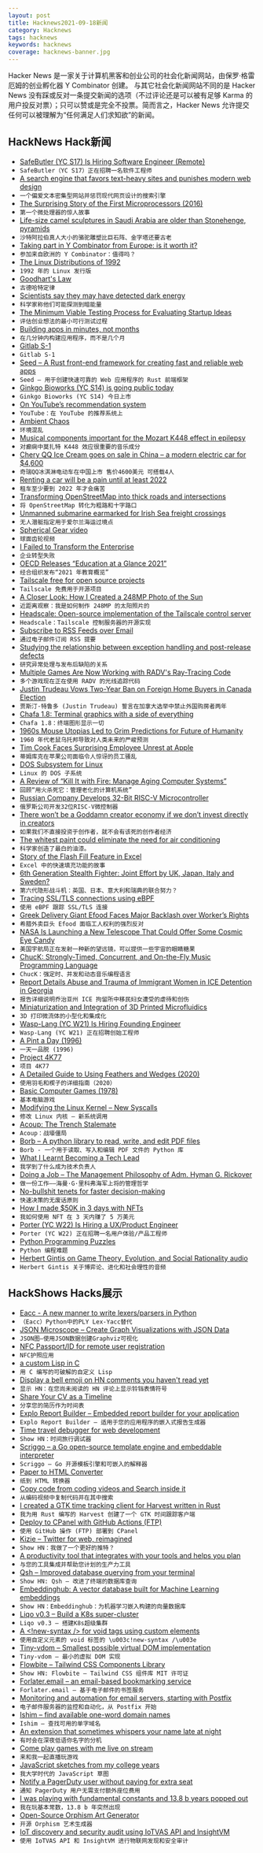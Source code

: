 ```yaml
---
layout: post
title: Hacknews2021-09-18新闻
category: Hacknews
tags: hacknews
keywords: hacknews
coverage: hacknews-banner.jpg
---
```


Hacker News 是一家关于计算机黑客和创业公司的社会化新闻网站，由保罗·格雷厄姆的创业孵化器 Y Combinator 创建。
与其它社会化新闻网站不同的是 Hacker News 没有踩或反对一条提交新闻的选项（不过评论还是可以被有足够 Karma 的用户投反对票）；只可以赞或是完全不投票。简而言之，Hacker News 允许提交任何可以被理解为“任何满足人们求知欲”的新闻。

## HackNews Hack新闻


- [SafeButler (YC S17) Is Hiring Software Engineer (Remote)](https://www.safebutler.com/careers)
- `SafeButler（YC S17）正在招聘一名软件工程师`
- [A search engine that favors text-heavy sites and punishes modern web design](https://search.marginalia.nu/)
- `一个偏爱文本密集型网站并惩罚现代网页设计的搜索引擎`
- [The Surprising Story of the First Microprocessors (2016)](https://spectrum.ieee.org/the-surprising-story-of-the-first-microprocessors)
- `第一个微处理器的惊人故事`
- [Life-size camel sculptures in Saudi Arabia are older than Stonehenge, pyramids](https://www.smithsonianmag.com/smart-news/life-size-camel-sculptures-in-saudi-arabia-are-older-than-stonehenge-pyramids-of-giza-180978693/)
- `沙特阿拉伯真人大小的骆驼雕塑比巨石阵、金字塔还要古老`
- [Taking part in Y Combinator from Europe: is it worth it?](https://sifted.eu/articles/yc-combinator-alum-tips/)
- `参加来自欧洲的 Y Combinator：值得吗？`
- [The Linux Distributions of 1992](https://lunduke.substack.com/p/the-linux-distributions-of-1992)
- `1992 年的 Linux 发行版`
- [Goodhart's Law](https://en.wikipedia.org/wiki/Goodhart%27s_law)
- `古德哈特定律`
- [Scientists say they may have detected dark energy](https://phys.org/news/2021-09-dark-energy-scientists-possibility.html)
- `科学家称他们可能探测到暗能量`
- [The Minimum Viable Testing Process for Evaluating Startup Ideas](https://review.firstround.com/the-minimum-viable-testing-process-for-evaluating-startup-ideas)
- `评估创业想法的最小可行测试过程`
- [Building apps in minutes, not months](https://alexanderobenauer.com/labnotes/001/)
- `在几分钟内构建应用程序，而不是几个月`
- [Gitlab S-1](https://www.sec.gov/Archives/edgar/data/1653482/000162828021018818/gitlab-sx1.htm)
- `Gitlab S-1`
- [Seed – A Rust front-end framework for creating fast and reliable web apps](https://github.com/seed-rs/seed)
- `Seed – 用于创建快速可靠的 Web 应用程序的 Rust 前端框架`
- [Ginkgo Bioworks (YC S14) is going public today](https://blog.ycombinator.com/ginkgo-bioworks-s14-is-going-public-today/)
- `Ginkgo Bioworks (YC S14) 今日上市`
- [On YouTube’s recommendation system](https://blog.youtube/inside-youtube/on-youtubes-recommendation-system/)
- `YouTube：在 YouTube 的推荐系统上`
- [Ambient Chaos](https://neal.fun/ambient-chaos/)
- `环境混乱`
- [Musical components important for the Mozart K448 effect in epilepsy](https://www.nature.com/articles/s41598-021-95922-7)
- `对癫痫中莫扎特 K448 效应很重要的音乐成分`
- [Chery QQ Ice Cream goes on sale in China – a modern electric car for $4,600](https://gadgettendency.com/a-modern-electric-car-for-4600-chery-qq-ice-cream-goes-on-sale-in-china/)
- `奇瑞QQ冰淇淋电动车在中国上市 售价4600美元 可搭载4人`
- [Renting a car will be a pain until at least 2022](https://www.latimes.com/business/story/2021-09-13/car-rental-problems-persist-until-at-least-2022)
- `租车至少要到 2022 年才会痛苦`
- [Transforming OpenStreetMap into thick roads and intersections](https://a-b-street.github.io/docs/tech/map/geometry/index.html)
- `将 OpenStreetMap 转化为粗路和十字路口`
- [Unmanned submarine earmarked for Irish Sea freight crossings](https://www.bbc.co.uk/news/uk-northern-ireland-58571143)
- `无人潜艇指定用于爱尔兰海运过境点`
- [Spherical Gear video](https://www.youtube.com/watch?v=AHUv9Zda_48)
- `球面齿轮视频`
- [I Failed to Transform the Enterprise](https://anonyfox.com/blog/i-failed-to-transform-the-enterprise/)
- `企业转型失败`
- [OECD Releases “Education at a Glance 2021”](https://www.oecd-ilibrary.org/education/education-at-a-glance-2021_b35a14e5-en)
- `经合组织发布“2021 年教育概览”`
- [Tailscale free for open source projects](https://tailscale.com/blog/community-github-pricing/)
- `Tailscale 免费用于开源项目`
- [A Closer Look: How I Created a 248MP Photo of the Sun](https://petapixel.com/2021/09/15/a-closer-look-how-i-created-a-248mp-photo-of-the-sun/)
- `近距离观察：我是如何制作 248MP 的太阳照片的`
- [Headscale: Open-source implementation of the Tailscale control server](https://github.com/juanfont/headscale)
- `Headscale：Tailscale 控制服务器的开源实现`
- [Subscribe to RSS Feeds over Email](https://rssby.email/)
- `通过电子邮件订阅 RSS 提要`
- [Studying the relationship between exception handling and post-release defects](https://neverworkintheory.org/2021/09/16/exception-handling-practices-and-post-release-defects.html)
- `研究异常处理与发布后缺陷的关系`
- [Multiple Games Are Now Working with RADV's Ray-Tracing Code](https://www.phoronix.com/scan.php?page=news_item&px=RADV-Ray-Tracing-Multi-Games)
- `多个游戏现在正在使用 RADV 的光线追踪代码`
- [Justin Trudeau Vows Two-Year Ban on Foreign Home Buyers in Canada Election](https://www.bloomberg.com/news/articles/2021-08-24/trudeau-vows-two-year-ban-on-foreign-home-buyers-if-re-elected)
- `贾斯汀·特鲁多 (Justin Trudeau) 誓言在加拿大选举中禁止外国购房者两年`
- [Chafa 1.8: Terminal graphics with a side of everything](https://hpjansson.org/blag/2021/09/16/chafa-1-8-terminal-graphics-with-a-side-of-everything/)
- `Chafa 1.8：终端图形显示一切`
- [1960s Mouse Utopias Led to Grim Predictions for Future of Humanity](https://www.smithsonianmag.com/smart-news/how-mouse-utopias-1960s-led-grim-predictions-humans-180954423/)
- `1960 年代老鼠乌托邦导致对人类未来的严峻预测`
- [Tim Cook Faces Surprising Employee Unrest at Apple](https://www.nytimes.com/2021/09/17/technology/apple-employee-unrest.html)
- `蒂姆库克在苹果公司面临令人惊讶的员工骚乱`
- [DOS Subsystem for Linux](https://github.com/haileys/doslinux)
- `Linux 的 DOS 子系统`
- [A Review of “Kill It with Fire: Manage Aging Computer Systems”](https://www.usenix.org/publications/loginonline/kill-it-fire)
- `回顾“用火杀死它：管理老化的计算机系统”`
- [Russian Company Develops 32-Bit RISC-V Microcontroller](https://www.tomshardware.com/news/russian-risc-v-microcontroller)
- `俄罗斯公司开发32位RISC-V微控制器`
- [There won’t be a Goddamn creator economy if we don’t invest directly in creators](https://pizzaparty.substack.com/p/there-wont-be-a-goddamn-creator-economy)
- `如果我们不直接投资于创作者，就不会有该死的创作者经济`
- [The whitest paint could eliminate the need for air conditioning](https://news.yahoo.com/scientists-created-worlds-whitest-paint-163538024.html)
- `科学家创造了最白的油漆。`
- [Story of the Flash Fill Feature in Excel](https://blog.sigplan.org/2021/09/14/the-story-of-the-flash-fill-feature-in-excel/)
- `Excel 中的快速填充功能的故事`
- [6th Generation Stealth Fighter: Joint Effort by UK, Japan, Italy and Sweden?](https://www.19fortyfive.com/2021/09/6th-generation-stealth-fighter-joint-effort-by-uk-japan-italy-and-sweden/)
- `第六代隐形战斗机：英国、日本、意大利和瑞典的联合努力？`
- [Tracing SSL/TLS connections using eBPF](https://blog.px.dev/ebpf-openssl-tracing/)
- `使用 eBPF 跟踪 SSL/TLS 连接`
- [Greek Delivery Giant Efood Faces Major Backlash over Worker’s Rights](https://greekreporter.com/2021/09/17/greek-delivery-giant-efood-faces-major-backlash-over-workers-rights/)
- `希腊外卖巨头 Efood 面临工人权利的强烈反对`
- [NASA Is Launching a New Telescope That Could Offer Some Cosmic Eye Candy](https://www.npr.org/2021/09/16/1036600340/nasa-is-launching-a-new-telescope-that-could-offer-some-cosmic-eye-candy)
- `美国宇航局正在发射一种新的望远镜，可以提供一些宇宙的眼睛糖果`
- [ChucK: Strongly-Timed, Concurrent, and On-the-Fly Music Programming Language](https://chuck.cs.princeton.edu/)
- `ChucK：强定时、并发和动态音乐编程语言`
- [Report Details Abuse and Trauma of Immigrant Women in ICE Detention in Georgia](https://projectsouth.org/new-report-details-abuse-and-trauma-of-immigrant-women-in-ice-detention-in-georgia/)
- `报告详细说明乔治亚州 ICE 拘留所中移民妇女遭受的虐待和创伤`
- [Miniaturization and Integration of 3D Printed Microfluidics](https://rdcu.be/cxWVY)
- `3D 打印微流体的小型化和集成化`
- [Wasp-Lang (YC W21) Is Hiring Founding Engineer](item?id=28574293)
- `Wasp-Lang (YC W21) 正在招聘创始工程师`
- [A Pint a Day (1996)](https://www.chemistryworld.com/news/a-pint-a-day--/9706.article)
- `一天一品脱 (1996)`
- [Project 4K77](https://www.thestarwarstrilogy.com/project-4k77/)
- `项目 4K77`
- [A Detailed Guide to Using Feathers and Wedges (2020)](https://thestonetrust.org/guide-to-feathers-and-wedges/)
- `使用羽毛和楔子的详细指南（2020）`
- [Basic Computer Games (1978)](https://www.atariarchives.org/basicgames/)
- `基本电脑游戏`
- [Modifying the Linux Kernel – New Syscalls](https://codingkaiser.blog/2021/07/17/create-your-own-system-calls%e2%80%8a-%e2%80%8aprocess-weights/)
- `修改 Linux 内核 – 新系统调用`
- [Acoup: The Trench Stalemate](https://acoup.blog/2021/09/17/collections-no-mans-land-part-i-the-trench-stalemate/)
- `Acoup：战壕僵局`
- [Borb – A python library to read, write, and edit PDF files](https://borbpdf.com/)
- `Borb - 一个用于读取、写入和编辑 PDF 文件的 Python 库`
- [What I Learnt Becoming a Tech Lead](https://tomgamon.com/posts/things-i-have-learned-new-tech-lead/)
- `我学到了什么成为技术负责人`
- [Doing a Job – The Management Philosophy of Adm. Hyman G. Rickover](https://govleaders.org/rickover.htm)
- `做一份工作——海曼·G·里科弗海军上将的管理哲学`
- [No-bullshit tenets for faster decision-making](https://www.rubick.com/tenets-for-faster-decisionmaking)
- `快速决策的无废话原则`
- [How I made $50K in 3 days with NFTs](https://paulstamatiou.com/how-i-made-50k-in-3-days-with-nfts/)
- `我如何使用 NFT 在 3 天内赚了 5 万美元`
- [Porter (YC W22) Is Hiring a UX/Product Engineer](https://docs.google.com/spreadsheets/d/1EX95XOnOKJdantxM9VCO68KEE8Tbltvedlzji9KoQhY/edit?usp=sharing)
- `Porter (YC W22) 正在招聘一名用户体验/产品工程师`
- [Python Programming Puzzles](https://github.com/microsoft/PythonProgrammingPuzzles)
- `Python 编程难题`
- [Herbert Gintis on Game Theory, Evolution, and Social Rationality audio](https://www.preposterousuniverse.com/podcast/2021/09/13/164-herbert-gintis-on-game-theory-evolution-and-social-rationality/)
- `Herbert Gintis 关于博弈论、进化和社会理性的音频`


## HackShows Hacks展示

- [ Eacc - A new manner to write lexers/parsers in Python](https://github.com/iogf/eacc)
- `（Eacc）Python中的PLY Lex-Yacc替代`
- [ JSON Microscope – Create Graph Visualizations with JSON Data](https://nounparse.com/)
- `JSON图–使用JSON数据创建Graphviz可视化`
- [ NFC Passport/ID for remote user registration](https://passportreader.app)
- `NFC护照应用`
- [ a custom Lisp in C](https://github.com/codr7/alisp)
- `用 C 编写的可破解的自定义 Lisp`
- [ Display a bell emoji on HN comments you haven't read yet](https://gist.github.com/linkdd/76fd57d02480c3e36a4e3f8ce39322b1)
- `显示 HN：在您尚未阅读的 HN 评论上显示铃铛表情符号`
- [ Share Your CV as a Timeline](http://puu.world/fe6caea2-dfec-4213-87ce-cacfabb23d70)
- `分享您的简历作为时间表`
- [ Explo Report Builder – Embedded report builder for your application](https://explo.co/report-builder)
- `Explo Report Builder – 适用于您的应用程序的嵌入式报告生成器`
- [ Time travel debugger for web development](https://www.replay.io/)
- `Show HN：时间旅行调试器`
- [ Scriggo – a Go open-source template engine and embeddable interpreter](https://github.com/open2b/scriggo)
- `Scriggo – Go 开源模板引擎和可嵌入的解释器`
- [ Paper to HTML Converter](https://papertohtml.org)
- `纸到 HTML 转换器`
- [ Copy code from coding videos and Search inside it](https://www.blckbx.ai/)
- `从编码视频中复制代码并在其中搜索`
- [ I created a GTK time tracking client for Harvest written in Rust](https://github.com/frenkel/timer-for-harvest)
- `我为用 Rust 编写的 Harvest 创建了一个 GTK 时间跟踪客户端`
- [ Deploy to CPanel with GitHub Actions (FTP)](https://gist.github.com/mahdyar/2b99f57e30ce28a459dcc728a1893e68)
- `使用 GitHub 操作 (FTP) 部署到 CPanel`
- [ Kizie – Twitter for web, reimagined](https://kizie.co)
- `Show HN：我做了一个更好的推特？`
- [ A productivity tool that integrates with your tools and helps you plan](http://taskablehq.com/)
- `与您的工具集成并帮助您计划的生产力工具`
- [ Qsh – Improved database querying from your terminal](https://github.com/muhmud/qsh)
- `Show HN: Qsh – 改进了终端的数据库查询`
- [ Embeddinghub: A vector database built for Machine Learning embeddings](https://github.com/featureform/embeddinghub)
- `Show HN：Embeddinghub：为机器学习嵌入构建的向量数据库`
- [ Liqo v0.3 – Build a K8s super-cluster](https://github.com/liqotech/liqo/)
- `Liqo v0.3 – 搭建K8s超级集群`
- [ A <!new-syntax /> for void tags using custom elements](https://github.com/i5ik/BANG)
- `使用自定义元素的 void 标签的 \u003c!new-syntax /\u003e`
- [ Tiny-vdom – Smallest possible virtual DOM implementation](https://github.com/aidenybai/tiny-vdom)
- `Tiny-vdom – 最小的虚拟 DOM 实现`
- [ Flowbite – Tailwind CSS Components Library](https://flowbite.com/docs/getting-started/introduction/)
- `Show HN: Flowbite – Tailwind CSS 组件库 MIT 许可证`
- [ Forlater.email – an email-based bookmarking service](https://forlater.email)
- `Forlater.email – 基于电子邮件的书签服务`
- [ Monitoring and automation for email servers, starting with Postfix](https://github.com/lightmeterio/ControlCenter)
- `电子邮件服务器的监控和自动化，从 Postfix 开始`
- [ Ishim – find available one-word domain names](https://ish.im/)
- `Ishim – 查找可用的单字域名`
- [ An extension that sometimes whispers your name late at night](https://chrome.google.com/webstore/detail/whispers/cnbiogmmebcodnfckkiipfjmdheklmkk)
- `有时会在深夜低语你名字的分机`
- [ Come play games with me live on stream](https://wimble.io/bram)
- `来和我一起直播玩游戏`
- [ JavaScript sketches from my college years](https://jsfiddle.net/user/victorqribeiro/)
- `我大学时代的 JavaScript 草图`
- [ Notify a PagerDuty user without paying for extra seat](https://pagerduty.disopt.com/)
- `通知 PagerDuty 用户无需支付额外座位费用`
- [ I was playing with fundamental constants and 13.8 b years popped out](item?id=28570546)
- `我在玩基本常数，13.8 b 年突然出现`
- [ Open-Source Orphism Art Generator](https://tool.graphics/orphism)
- `开源 Orphism 艺术生成器`
- [ IoT discovery and security audit using IoTVAS API and InsightVM](https://github.com/firmalyzer/iotvas-rapid7)
- `使用 IoTVAS API 和 InsightVM 进行物联网发现和安全审计`


